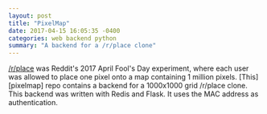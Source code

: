 ```yaml
---
layout: post
title: "PixelMap"
date: 2017-04-15 16:05:35 -0400
categories: web backend python
summary: "A backend for a /r/place clone"
---
```


[/r/place][place] was Reddit's 2017 April Fool's Day experiment, where each user was allowed to place one pixel onto a map containing 1 million pixels. [This][pixelmap] repo contains a backend for a 1000x1000 grid /r/place clone. This backend was written with Redis and Flask. It uses the MAC address as authentication.

[place]: https://reddit.com/r/place
[promposal]: http://h313.info/promprosal/index.html
